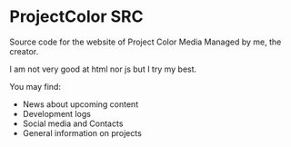 # ProjectColor SRC
Source code for the website of Project Color Media
Managed by me, the creator.

I am not very good at html nor js but I try my best.

You may find:
- News about upcoming content
- Development logs
- Social media and Contacts
- General information on projects

